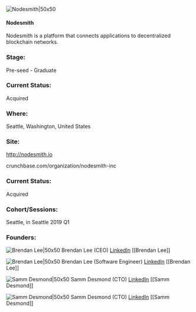 

![Nodesmith|50x50](https://apimg.techstars.com/connect/images/image_files/5c2e8dae34a60d6641000018/original/nodesmithLogo_avatar.png)

#### Nodesmith
Nodesmith is a platform that connects applications to decentralized blockchain networks.

### Stage: 
Pre-seed - Graduate 

### Current Status: 
Acquired

### Where:
Seattle, Washington, United States

### Site:
http://nodesmith.io



crunchbase.com/organization/nodesmith-inc

### Current Status: 
Acquired

### Cohort/Sessions: 
Seattle, in Seattle 2019 Q1

### Founders: 

![Brendan Lee|50x50]() Brendan Lee (CEO) [LinkedIn](https://) [[Brendan Lee]]

![Brendan Lee|50x50](https://apimg.techstars.com/connect/images/image_files/5c2e8c7634a60d6641000016/original/Brendan_Lee_CEO_NodesmithInc.jpeg) Brendan Lee (Software Engineer) [LinkedIn](https://linkedin.com/in/brendan-lee-83ab045a) [[Brendan Lee]]

![Samm Desmond|50x50](https://apimg.techstars.com/connect/images/image_files/5c33fa2ca36c1118e400001f/original/Headshots_%286_of_8%29.jpg) Samm Desmond (CTO) [LinkedIn](https://linkedin.com/in/samm-desmond-76bba427) [[Samm Desmond]]

![Samm Desmond|50x50]() Samm Desmond (CTO) [LinkedIn](https://) [[Samm Desmond]]


